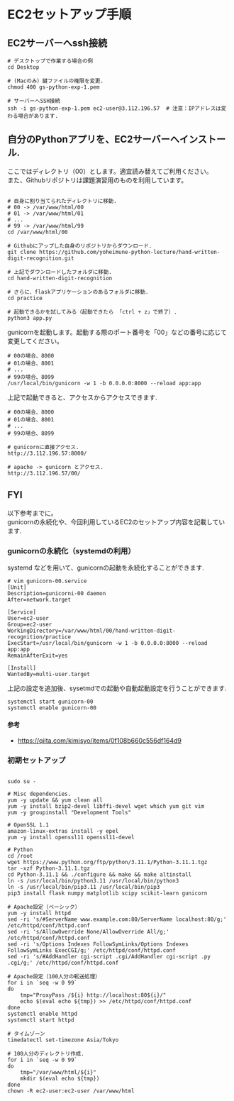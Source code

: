 # EC2セットアップ手順

## EC2サーバーへssh接続
```shell
# デスクトップで作業する場合の例
cd Desktop

# (Macのみ）鍵ファイルの権限を変更.
chmod 400 gs-python-exp-1.pem

# サーバーへSSH接続
ssh -i gs-python-exp-1.pem ec2-user@3.112.196.57  # 注意：IPアドレスは変わる場合があります.
```

## 自分のPythonアプリを、EC2サーバーへインストール.
ここではディレクトリ（00）とします。適宜読み替えてご利用ください。  
また、Githubリポジトリは課題演習用のものを利用しています。
```shell

# 自身に割り当てられたディレクトリに移動.
# 00 -> /var/www/html/00
# 01 -> /var/www/html/01
# ...
# 99 -> /var/www/html/99
cd /var/www/html/00

# Githubにアップした自身のリポジトリからダウンロード.
git clone https://github.com/yoheimune-python-lecture/hand-written-digit-recognition.git

# 上記でダウンロードしたフォルダに移動.
cd hand-written-digit-recognition

# さらに、flaskアプリケーションのあるフォルダに移動.
cd practice

# 起動できるかを試してみる（起動できたら 「ctrl + z」で終了）.
python3 app.py
```

gunicornを起動します。起動する際のポート番号を「00」などの番号に応じて変更してください。
```shell
# 00の場合、8000
# 01の場合、8001
# ...
# 99の場合、8099
/usr/local/bin/gunicorn -w 1 -b 0.0.0.0:8000 --reload app:app
```
上記で起動できると、アクセスからアクセスできます.
```text
# 00の場合、8000
# 01の場合、8001
# ...
# 99の場合、8099

# gunicornに直接アクセス.
http://3.112.196.57:8000/

# apache -> gunicorn とアクセス.
http://3.112.196.57/00/
```

## FYI
以下参考までに。  
gunicornの永続化や、今回利用しているEC2のセットアップ内容を記載しています.

### gunicornの永続化（systemdの利用）
systemd などを用いて、gunicornの起動を永続化することができます.
```shell
# vim gunicorn-00.service
[Unit]
Description=gunicorni-00 daemon
After=network.target

[Service]
User=ec2-user
Group=ec2-user
WorkingDirectory=/var/www/html/00/hand-written-digit-recognition/practice
ExecStart=/usr/local/bin/gunicorn -w 1 -b 0.0.0.0:8000 --reload app:app
RemainAfterExit=yes

[Install]
WantedBy=multi-user.target
```
上記の設定を追加後、sysetmdでの起動や自動起動設定を行うことができます.
```shell
systemctl start gunicorn-00
systemctl enable gunicorn-00
```

#### 参考
* https://qiita.com/kimisyo/items/0f108b660c556df164d9

### 初期セットアップ
```shell

sudo su -

# Misc dependencies.
yum -y update && yum clean all
yum -y install bzip2-devel libffi-devel wget which yum git vim
yum -y groupinstall "Development Tools"

# OpenSSL 1.1
amazon-linux-extras install -y epel
yum -y install openssl11 openssl11-devel

# Python
cd /root
wget https://www.python.org/ftp/python/3.11.1/Python-3.11.1.tgz
tar -xzf Python-3.11.1.tgz
cd Python-3.11.1 && ./configure && make && make altinstall
ln -s /usr/local/bin/python3.11 /usr/local/bin/python3
ln -s /usr/local/bin/pip3.11 /usr/local/bin/pip3
pip3 install flask numpy matplotlib scipy scikit-learn gunicorn

# Apache設定（ベーシック）
yum -y install httpd
sed -ri 's/#ServerName www.example.com:80/ServerName localhost:80/g;' /etc/httpd/conf/httpd.conf
sed -ri 's/AllowOverride None/AllowOverride All/g;' /etc/httpd/conf/httpd.conf
sed -ri 's/Options Indexes FollowSymLinks/Options Indexes FollowSymLinks ExecCGI/g;' /etc/httpd/conf/httpd.conf
sed -ri 's/#AddHandler cgi-script .cgi/AddHandler cgi-script .py .cgi/g;' /etc/httpd/conf/httpd.conf

# Apache設定（100人分の転送処理）
for i in `seq -w 0 99`
do
    tmp="ProxyPass /${i} http://localhost:80${i}/"
    echo $(eval echo ${tmp}) >> /etc/httpd/conf/httpd.conf
done
systemctl enable httpd
systemctl start httpd

# タイムゾーン
timedatectl set-timezone Asia/Tokyo

# 100人分のディレクトリ作成.
for i in `seq -w 0 99`
do
    tmp="/var/www/html/${i}"
    mkdir $(eval echo ${tmp})
done
chown -R ec2-user:ec2-user /var/www/html
```
